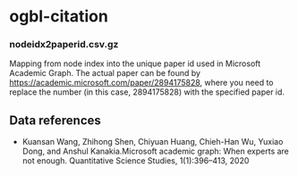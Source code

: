 # ogbl-citation

### nodeidx2paperid.csv.gz

Mapping from node index into the unique paper id used in Microsoft Academic Graph. 
The actual paper can be found by https://academic.microsoft.com/paper/2894175828, where you need to replace the number (in this case, 2894175828) with the specified paper id.


## Data references

* Kuansan Wang, Zhihong Shen, Chiyuan Huang, Chieh-Han Wu, Yuxiao Dong, and Anshul Kanakia.Microsoft academic graph: When experts are not enough. Quantitative Science Studies, 1(1):396–413, 2020